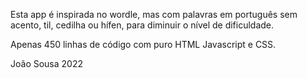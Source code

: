 Esta app é inspirada no wordle, mas com palavras em português sem acento, til, cedilha ou hífen, para diminuir o nível de dificuldade.

Apenas 450 linhas de código com puro HTML Javascript e CSS.

João Sousa 2022